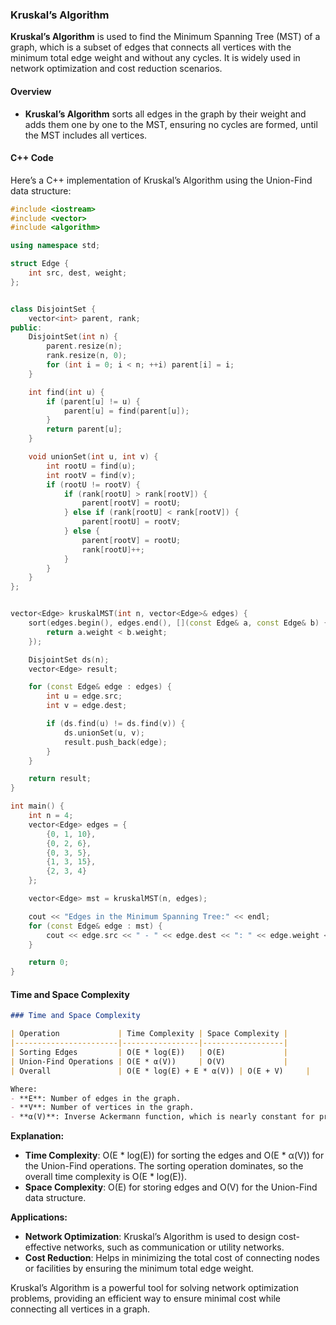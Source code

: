### Kruskal’s Algorithm

**Kruskal’s Algorithm** is used to find the Minimum Spanning Tree (MST) of a graph, which is a subset of edges that connects all vertices with the minimum total edge weight and without any cycles. It is widely used in network optimization and cost reduction scenarios.

#### Overview

- **Kruskal’s Algorithm** sorts all edges in the graph by their weight and adds them one by one to the MST, ensuring no cycles are formed, until the MST includes all vertices.

#### C++ Code

Here’s a C++ implementation of Kruskal’s Algorithm using the Union-Find data structure:

```cpp
#include <iostream>
#include <vector>
#include <algorithm>

using namespace std;

struct Edge {
    int src, dest, weight;
};


class DisjointSet {
    vector<int> parent, rank;
public:
    DisjointSet(int n) {
        parent.resize(n);
        rank.resize(n, 0);
        for (int i = 0; i < n; ++i) parent[i] = i;
    }

    int find(int u) {
        if (parent[u] != u) {
            parent[u] = find(parent[u]);
        }
        return parent[u];
    }

    void unionSet(int u, int v) {
        int rootU = find(u);
        int rootV = find(v);
        if (rootU != rootV) {
            if (rank[rootU] > rank[rootV]) {
                parent[rootV] = rootU;
            } else if (rank[rootU] < rank[rootV]) {
                parent[rootU] = rootV;
            } else {
                parent[rootV] = rootU;
                rank[rootU]++;
            }
        }
    }
};


vector<Edge> kruskalMST(int n, vector<Edge>& edges) {
    sort(edges.begin(), edges.end(), [](const Edge& a, const Edge& b) {
        return a.weight < b.weight;
    });

    DisjointSet ds(n);
    vector<Edge> result;

    for (const Edge& edge : edges) {
        int u = edge.src;
        int v = edge.dest;

        if (ds.find(u) != ds.find(v)) {
            ds.unionSet(u, v);
            result.push_back(edge);
        }
    }

    return result;
}

int main() {
    int n = 4;
    vector<Edge> edges = {
        {0, 1, 10},
        {0, 2, 6},
        {0, 3, 5},
        {1, 3, 15},
        {2, 3, 4}
    };

    vector<Edge> mst = kruskalMST(n, edges);

    cout << "Edges in the Minimum Spanning Tree:" << endl;
    for (const Edge& edge : mst) {
        cout << edge.src << " - " << edge.dest << ": " << edge.weight << endl;
    }

    return 0;
}
```

#### Time and Space Complexity

```markdown
### Time and Space Complexity

| Operation             | Time Complexity | Space Complexity |
|-----------------------|-----------------|------------------|
| Sorting Edges         | O(E * log(E))   | O(E)             |
| Union-Find Operations | O(E * α(V))     | O(V)             |
| Overall               | O(E * log(E) + E * α(V)) | O(E + V)     |

Where:
- **E**: Number of edges in the graph.
- **V**: Number of vertices in the graph.
- **α(V)**: Inverse Ackermann function, which is nearly constant for practical values.

```

**Explanation:**
- **Time Complexity**: O(E * log(E)) for sorting the edges and O(E * α(V)) for the Union-Find operations. The sorting operation dominates, so the overall time complexity is O(E * log(E)).
- **Space Complexity**: O(E) for storing edges and O(V) for the Union-Find data structure.

**Applications:**
- **Network Optimization**: Kruskal’s Algorithm is used to design cost-effective networks, such as communication or utility networks.
- **Cost Reduction**: Helps in minimizing the total cost of connecting nodes or facilities by ensuring the minimum total edge weight.

Kruskal’s Algorithm is a powerful tool for solving network optimization problems, providing an efficient way to ensure minimal cost while connecting all vertices in a graph.
